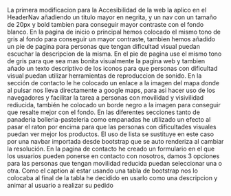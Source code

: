 La primera modificacion para la Accesibilidad de la web la aplico en el HeaderNav añadiendo un titulo mayor en negrita, y un nav con un tamaño de 20px y bold tambien para conseguir mayor contraste con el fondo blanco.
En la pagina de inicio o principal hemos colocado el mismo tono de gris al fondo para conseguir un mayor contraste, tambien hemos añadido un pie de pagina para personas que tengan dificultad visual puedan escuchar la descripcion de la misma.
En el pie de pagina use el mismo tono de gris para que sea mas bonita visualmente la pagina web y tambien añado un texto descriptivo de los iconos para que personas con dificultad visual puedan utilizar herramientas de reproduccion de sonido.
En la sección de contacto le he colocado un enlace a la imagen del mapa donde al pulsar nos lleva directamente a google maps, para asi hacer uso de los navegadores y facilitar la tarea a personas con movilidad y visivilidad rediucida, también he colocado un borde negro a la imagen para conseguir que resalte mejor con el fondo.
En las diferentes secciones tanto de panaderia bolleria-pasteleria como empanadas he utilizado un efecto al pasar el raton por encima para que las personas con dificultades visuales puedan ver mejor los productos.
El uso de lista se sustituye en este caso por una navbar importada desde bootstrap que se auto renderiza al cambiar la resolución.
En la pagina de contacto he creado un formulario en el que los usuarios pueden ponerse en contacto con nosotros, damos 3 opciones para las personas que tengan movilidad reducida puedan seleccionar una o otra.
Como el caption al estar usando una tabla de bootstrap nos lo colocaba al final de la tabla he decidido en usarlo como  una descripcion y animar al usuario a realizar su pedido